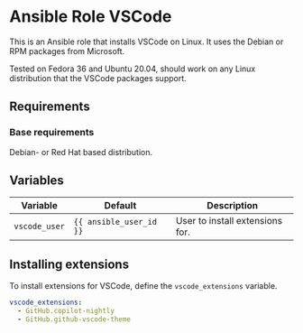 # Ansible Role VSCode
This is an Ansible role that installs VSCode on Linux. It uses the Debian or RPM packages from Microsoft.  

Tested on Fedora 36 and Ubuntu 20.04, should work on any Linux distribution that the VSCode packages support.  
## Requirements

### Base requirements
Debian- or Red Hat based distribution.  

## Variables
| Variable | Default | Description |
|----------|---------|-------------|
| `vscode_user` | `{{ ansible_user_id }}` | User to install extensions for. |

## Installing extensions
To install extensions for VSCode, define the `vscode_extensions` variable.  
```yaml
vscode_extensions:
  - GitHub.copilot-nightly
  - GitHub.github-vscode-theme
```
